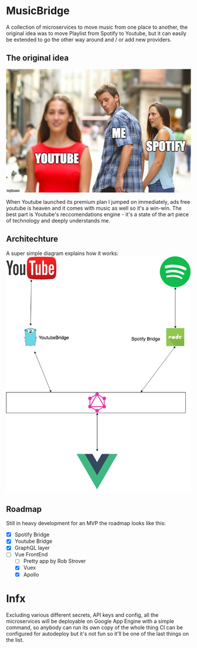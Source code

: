 # MusicBridge
A collection of microservices to move music from one place to another, the original idea was to move Playlist from Spotify to Youtube, but it can easily be extended to go the other way around and / or add new providers.

## The original idea
![meme](./docs/readme/meme.jpg)

When Youtube launched its premium plan I jumped on immediately, ads free youtube is heaven and it comes with music as well so it's a win-win. The best part is Youtube's reccomendations engine - it's a state of the art piece of technology and deeply understands me.

## Architechture
A super simple diagram explains how it works:
![diagram](./docs/readme/MusicBridge.png)

## Roadmap
Still in heavy development for an MVP the roadmap looks like this:
- [x] Spotify Bridge
- [x] Youtube Bridge
- [x] GraphQL layer
- [ ] Vue FrontEnd
    - [ ] Pretty app by Rob Strover
    - [x] Vuex 
    - [x] Apollo

# Infx
Excluding various different secrets, API keys and  config, all the microservices will be deployable on Google App Engine with a simple command, so anybody can run its own copy of the whole thing CI can be configured for autodeploy but it's not fun so it'll be one of the last things on the list.
